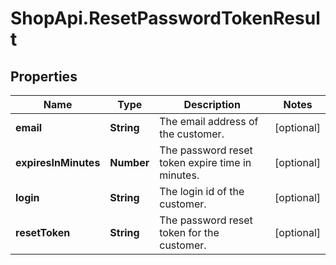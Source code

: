 # ShopApi.ResetPasswordTokenResult

## Properties

Name | Type | Description | Notes
------------ | ------------- | ------------- | -------------
**email** | **String** | The email address of the customer. | [optional] 
**expiresInMinutes** | **Number** | The password reset token expire time in minutes. | [optional] 
**login** | **String** | The login id of the customer. | [optional] 
**resetToken** | **String** | The password reset token for the customer. | [optional] 



